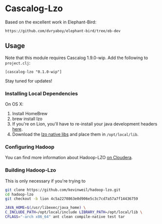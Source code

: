 # Cascalog-Lzo

Based on the excellent work in Elephant-Bird:

    https://github.com/dvryaboy/elephant-bird/tree/eb-dev

## Usage

Note that this module requires Cascalog 1.9.0-wip. Add the following to `project.clj`:

    [cascalog-lzo "0.1.0-wip"]

Stay tuned for updates!

### Installing Local Dependencies

On OS X:

1. Install HomeBrew
2. brew install lzo
3. If you're on Lion, you'll have to re-install your java development headers [here](http://connect.apple.com/cgi-bin/WebObjects/MemberSite.woa/wa/download?path=%2FDeveloper_Tools%2Fjava_for_mac_os_x_10.7_update_1_developer_package%2Fjavadeveloper_for_mac_os_x_10.7__11m3527.dmg&wosid=Mo5ndLZsjioK2DIXcKKGLmyLffK).
4. Download the [lzo native libs](https://github.com/nathanmarz/cascalog-contrib/downloads) and place them in `/opt/local/lib`.

### Configuring Hadoop

You can find more information about Hadoop-LZO [on Cloudera](http://www.cloudera.com/blog/2009/11/hadoop-at-twitter-part-1-splittable-lzo-compression/).

### Building Hadoop-Lzo

This is only necessary if you're trying to 

```bash
git clone https://github.com/kevinweil/hadoop-lzo.git
cd hadoop-lzo
git checkout -b lion 4c5a2270863e0d906e5c3c7cd7a57a7f14436759

JAVA_HOME=$(/usr/libexec/java_home) \
C_INCLUDE_PATH=/opt/local/include LIBRARY_PATH=/opt/local/lib \
CFLAGS="-arch x86_64" ant clean compile-native test tar
```
